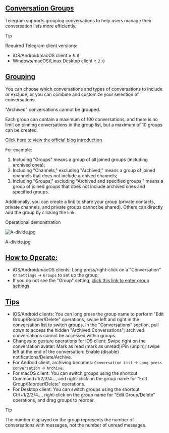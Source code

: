 ## [Conversation Groups](#对话分组)

Telegram supports grouping conversations to help users manage their conversation lists more efficiently.

Tip

Required Telegram client versions:

- iOS/Android/macOS client ≥ `6.0`
- Windows/macOS/Linux Desktop client ≥ `2.0`

## [Grouping](#分组)

You can choose which conversations and types of conversations to include or exclude, or you can combine and customize your selection of conversations.

"Archived" conversations cannot be grouped.

Each group can contain a maximum of 100 conversations, and there is no limit on pinning conversations in the group list, but a maximum of 10 groups can be created.

[Click here to view the official blog introduction](https://telegram.org/blog/folders)

For example:

1. Including "Groups" means a group of all joined groups (including archived ones);
2. Including "Channels," excluding "Archived," means a group of joined channels that does not include archived channels;
3. Including "Groups," excluding "Archived and specified groups," means a group of joined groups that does not include archived ones and specified groups.

Additionally, you can create a link to share your group (private contacts, private channels, and private groups cannot be shared). Others can directly add the group by clicking the link.

Operational demonstration

![A-divide.jpg](https://cdn.jsdelivr.net/gh/tgwiki/images/A/divide.jpg)

A-divide.jpg

## [How to Operate:](#操作方法)

- iOS/Android/macOS clients: Long press/right-click on a "Conversation" or `Settings` -> `Groups` to set up the group;
- If you do not see the "Group" setting, [click this link to enter group settings](tg://settings/folders).

## [Tips](#技巧)

- iOS/Android clients: You can long press the group name to perform "Edit Group/Reorder/Delete" operations, swipe left and right in the conversation list to switch groups. In the "Conversations" section, pull down to access the hidden "Archived Conversations"; archived conversations cannot be accessed within groups.
- Changes to gesture operations for iOS client: Swipe right on the conversation avatar: Mark as read (mark as unread)/Pin (unpin); swipe left at the end of the conversation: Enable (disable) notifications/Delete/Archive.
- For Android client, archiving becomes: `Conversation List` -> `Long press conversation` -> `Archive`.
- For macOS client: You can switch groups using the shortcut Command+1/2/3/4..., and right-click on the group name for "Edit Group/Reorder/Delete" operations.
- For Desktop client: You can switch groups using the shortcut Ctrl+1/2/3/4..., right-click on the group name for "Edit Group/Delete" operations, and drag groups to reorder.

Tip

The number displayed on the group represents the number of conversations with messages, not the number of unread messages.